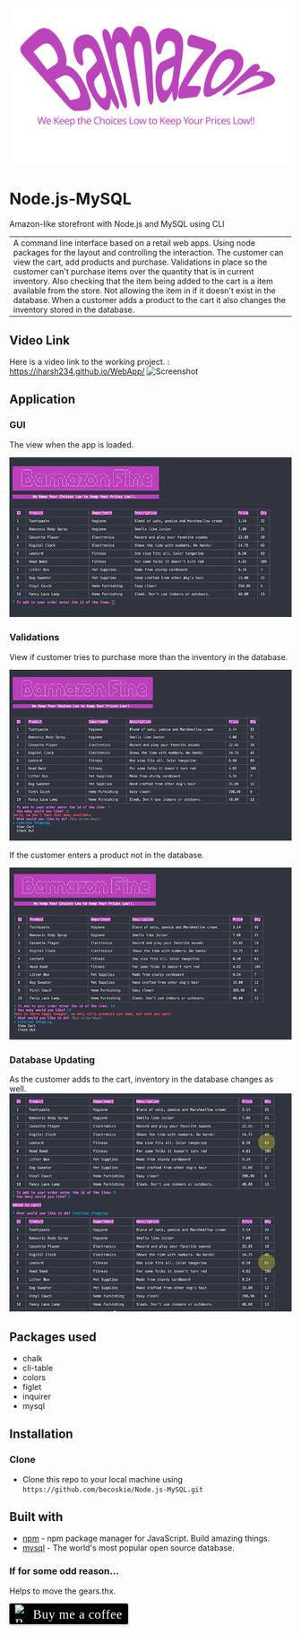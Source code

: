 
![Screenshot](assets/bam.svg)
# Node.js-MySQL
Amazon-like storefront with Node.js and MySQL using CLI
<table>
<tr>
<td>
  A command line interface based on a retail web apps. Using node packages for the layout and controlling the interaction. The customer can view the cart, add products and purchase. Validations in place so the customer can't purchase items over the quantity that is in current inventory. Also checking that the item being added to the cart is a item available from the store. Not allowing the item in if it doesn't exist in the database. When a customer adds a product to the cart it also changes the inventory stored in the database.
</td>
</tr>
</table>

## Video Link
Here is a video link to the working project. :  https://iharsh234.github.io/WebApp/
![Screenshot](http://www.becoskie.com/resfold/images/bam_2.gif)


## Application

### GUI
The view when the app is loaded.

![Screenshot](assets/bam_land.png)

### Validations
View if customer tries to purchase more than the inventory in the database.

![Screenshot](assets/bam_qty.png)

If the customer enters a product not in the database.

![Screenshot](assets/bam_no.png)

### Database Updating
As the customer adds to the cart, inventory in the database changes as well.
![Screenshot](assets/bam_data.png)

## Packages used
- chalk
- cli-table
- colors
- figlet
- inquirer
- mysql

## Installation

### Clone

- Clone this repo to your local machine using `https://github.com/becoskie/Node.js-MySQL.git`

## Built with 

- [npm](https://www.npmjs.com/) - npm package manager for JavaScript. Build amazing things.
- [mysql](https://www.mysql.com/) - The world's most popular open source database.

### If for some odd reason... 
Helps to move the gears.thx.

<style>.bmc-button img{width: 27px !important;margin-bottom: 1px !important;box-shadow: none !important;border: none !important;vertical-align: middle !important;}.bmc-button{line-height: 36px !important;height:37px !important;text-decoration: none !important;display:inline-flex !important;color:#ffffff !important;background-color:#000000 !important;border-radius: 3px !important;border: 1px solid transparent !important;padding: 1px 9px !important;font-size: 23px !important;letter-spacing: 0.6px !important;box-shadow: 0px 1px 2px rgba(190, 190, 190, 0.5) !important;-webkit-box-shadow: 0px 1px 2px 2px rgba(190, 190, 190, 0.5) !important;margin: 0 auto !important;font-family:'Cookie', cursive !important;-webkit-box-sizing: border-box !important;box-sizing: border-box !important;-o-transition: 0.3s all linear !important;-webkit-transition: 0.3s all linear !important;-moz-transition: 0.3s all linear !important;-ms-transition: 0.3s all linear !important;transition: 0.3s all linear !important;}.bmc-button:hover, .bmc-button:active, .bmc-button:focus {-webkit-box-shadow: 0px 1px 2px 2px rgba(190, 190, 190, 0.5) !important;text-decoration: none !important;box-shadow: 0px 1px 2px 2px rgba(190, 190, 190, 0.5) !important;opacity: 0.85 !important;color:#ffffff !important;}</style><link href="https://fonts.googleapis.com/css?family=Cookie" rel="stylesheet"><a class="bmc-button" target="_blank" href="https://www.buymeacoffee.com/mwFGJN9bZ"><img src="https://www.buymeacoffee.com/assets/img/BMC-btn-logo.svg" alt="Buy me a coffee"><span style="margin-left:5px">Buy me a coffee</span></a>
